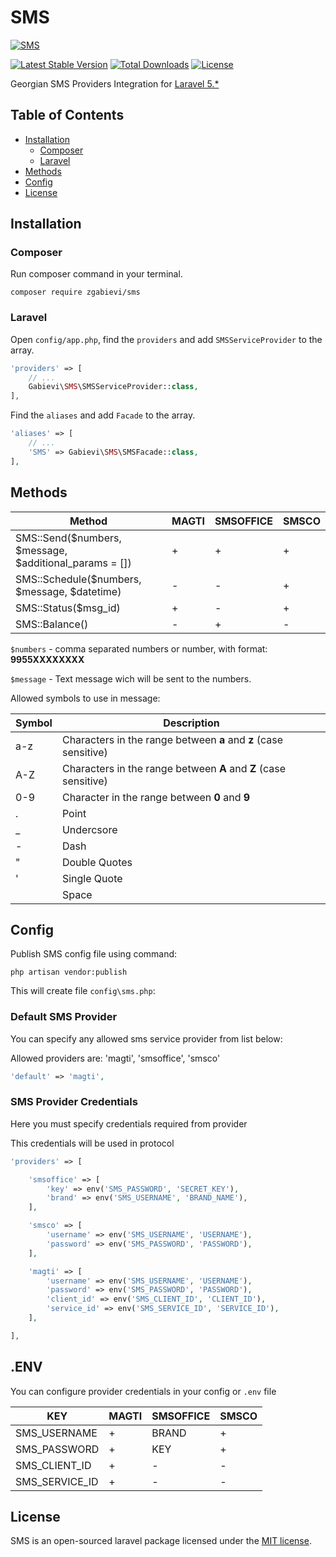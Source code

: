 # SMS

[![SMS](http://i.imgsafe.org/30339a3.png)](https://github.com/zgabievi/SMS)

[![Latest Stable Version](https://poser.pugx.org/zgabievi/sms/version.png)](https://packagist.org/packages/zgabievi/sms)
[![Total Downloads](https://poser.pugx.org/zgabievi/sms/d/total.png)](https://packagist.org/packages/zgabievi/sms)
[![License](https://poser.pugx.org/zgabievi/sms/license)](https://github.com/zgabievi/SMS)

Georgian SMS Providers Integration for [Laravel 5.*](http://laravel.com/)

## Table of Contents
- [Installation](#installation)
    - [Composer](#composer)
    - [Laravel](#laravel)
- [Methods](#methods)
- [Config](#config)
- [License](#license)

## Installation

### Composer

Run composer command in your terminal.

    composer require zgabievi/sms

### Laravel

Open `config/app.php`, find the `providers` and add `SMSServiceProvider` to the array.

```php
'providers' => [
    // ...
    Gabievi\SMS\SMSServiceProvider::class,
],
```

Find the `aliases` and add `Facade` to the array. 

```php
'aliases' => [
    // ...
    'SMS' => Gabievi\SMS\SMSFacade::class,
],
```

## Methods

| Method                                                 | MAGTI | SMSOFFICE | SMSCO |
|--------------------------------------------------------|-------|-----------|-------|
| SMS::Send($numbers, $message, $additional_params = []) |   +   |     +     |   +   |
| SMS::Schedule($numbers, $message, $datetime)           |   -   |     -     |   +   |
| SMS::Status($msg_id)                                   |   +   |     -     |   +   |
| SMS::Balance()                                         |   -   |     +     |   -   |

`$numbers` - comma separated numbers or number, with format: **9955XXXXXXXX**

`$message` - Text message wich will be sent to the numbers.

Allowed symbols to use in message:

| Symbol | Description                                                      |
|--------|------------------------------------------------------------------|
| a-z    | Characters in the range between **a** and **z** (case sensitive) |
| A-Z    | Characters in the range between **A** and **Z** (case sensitive) |
| 0-9    | Character in the range between **0** and **9**                   |
| .      | Point                                                            |
| _      | Undercsore                                                       |
| -      | Dash                                                             |
| "      | Double Quotes                                                    |
| '      | Single Quote                                                     |
|        | Space                                                            |

## Config

Publish SMS config file using command:

    php artisan vendor:publish

This will create file `config\sms.php`:

### Default SMS Provider

You can specify any allowed sms service provider from list below:

Allowed providers are: 'magti', 'smsoffice', 'smsco'

```php
'default' => 'magti',
```

### SMS Provider Credentials

Here you must specify credentials required from provider

This credentials will be used in protocol

```php
'providers' => [

	'smsoffice' => [
		'key' => env('SMS_PASSWORD', 'SECRET_KEY'),
		'brand' => env('SMS_USERNAME', 'BRAND_NAME'),
	],

	'smsco' => [
		'username' => env('SMS_USERNAME', 'USERNAME'),
		'password' => env('SMS_PASSWORD', 'PASSWORD'),
	],

	'magti' => [
		'username' => env('SMS_USERNAME', 'USERNAME'),
		'password' => env('SMS_PASSWORD', 'PASSWORD'),
		'client_id' => env('SMS_CLIENT_ID', 'CLIENT_ID'),
		'service_id' => env('SMS_SERVICE_ID', 'SERVICE_ID'),
	],

],
```

## .ENV
You can configure provider credentials in your config or `.env` file

| KEY            | MAGTI | SMSOFFICE | SMSCO |
|----------------|-------|-----------|-------|
| SMS_USERNAME   |   +   |   BRAND   |   +   |
| SMS_PASSWORD   |   +   |    KEY    |   +   |
| SMS_CLIENT_ID  |   +   |     -     |   -   |
| SMS_SERVICE_ID |   +   |     -     |   -  |

## License

SMS is an open-sourced laravel package licensed under the [MIT license](http://opensource.org/licenses/MIT).

